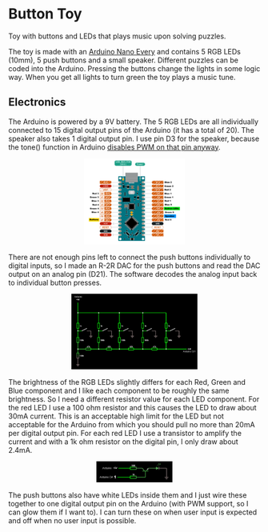 # Button Toy
Toy with buttons and LEDs that plays music upon solving puzzles.

The toy is made with an [Arduino Nano Every](https://docs.arduino.cc/hardware/nano-every) and contains 5 RGB LEDs (10mm),
5 push buttons and a small speaker. Different puzzles can be coded into the Arduino. Pressing the buttons change the lights
in some logic way. When you get all lights to turn green the toy plays a music tune.

## Electronics
The Arduino is powered by a 9V battery. The 5 RGB LEDs are all individually connected to 15 digital output pins of the Arduino
(it has a total of 20). The speaker also takes 1 digital output pin. I use pin D3 for the speaker, because the tone() function
in Arduino [disables PWM on that pin anyway](https://emalliab.wordpress.com/2022/01/23/arduino-nano-every-timers-and-pwm).

<p align="center"><img src="ArduinoPins.png"  width="40%" height="40%"></p>

There are not enough pins left to connect the push buttons individually to digital inputs, so I made an R-2R DAC for the
push buttons and read the DAC output on an analog pin (D21). The software decodes the analog input back to individual
button presses.

<p align="center"><img src="ButtonsWiring.png"  width="50%" height="50%"></p>

The brightness of the RGB LEDs slightly differs for each Red, Green and Blue component and I like each component to be roughly
the same brightness. So I need a different resistor value for each LED component. For the red LED I use a 100 ohm resistor and
this causes the LED to draw about 30mA current. This is an acceptable high limit for the LED but not acceptable for the Arduino
from which you should pull no more than 20mA per digital output pin. For each red LED I use a transistor to amplify the current
and with a 1k ohm resistor on the digital pin, I only draw about 2.4mA.

<p align="center"><img src="LedsWiring.png"  width="30%" height="30%"></p>

The push buttons also have white LEDs inside them and I just wire these together to one digital output pin on the Arduino (with
PWM support, so I can glow them if I want to). I can turn these on when user input is expected and off when no user input is
possible.
